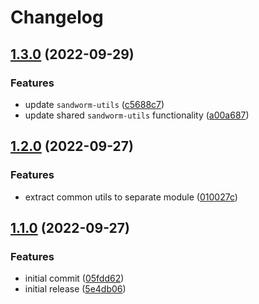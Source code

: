 # Changelog

## [1.3.0](https://github.com/sandworm-hq/sandworm-mocha/compare/sandworm-mocha-v1.2.0...sandworm-mocha-v1.3.0) (2022-09-29)


### Features

* update `sandworm-utils` ([c5688c7](https://github.com/sandworm-hq/sandworm-mocha/commit/c5688c74132729458f23659f96667d69263f2362))
* update shared `sandworm-utils` functionality ([a00a687](https://github.com/sandworm-hq/sandworm-mocha/commit/a00a68775498d01af5610eeec6b477b5068f75cd))

## [1.2.0](https://github.com/sandworm-hq/sandworm-mocha/compare/sandworm-mocha-v1.1.0...sandworm-mocha-v1.2.0) (2022-09-27)


### Features

* extract common utils to separate module ([010027c](https://github.com/sandworm-hq/sandworm-mocha/commit/010027c209a0ceb4cf592047632a0e4b31aeb2a9))

## [1.1.0](https://github.com/sandworm-hq/sandworm-mocha/compare/sandworm-mocha-v1.0.0...sandworm-mocha-v1.1.0) (2022-09-27)


### Features

* initial commit ([05fdd62](https://github.com/sandworm-hq/sandworm-mocha/commit/05fdd622c192b5388754b733ef3e7428c32d8f7a))
* initial release ([5e4db06](https://github.com/sandworm-hq/sandworm-mocha/commit/5e4db0628235f6b5b68a95881f2fc944d4facfcb))
